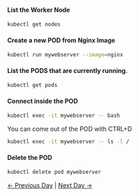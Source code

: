 
#### List the Worker Node
```sh
kubectl get nodes 
```
#### Create a new POD from Nginx Image
```sh
kubectl run mywebserver --image=nginx
```
#### List  the PODS that are currently running.
```sh
kubectl get pods
```
#### Connect inside the POD
```sh
kubectl exec -it mywebserver -- bash
```
You can come out of the POD with CTRL+D
```sh
kubectl exec -it mywebserver -- ls -l /
```
#### Delete the POD
```sh
kubectl delete pod mywebserver
```

[← Previous Day](minikube-install-windows.md) | [Next Day →](first-pod-yaml.md)

